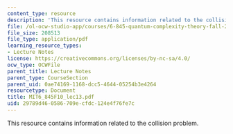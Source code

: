 ```yaml
---
content_type: resource
description: 'This resource contains information related to the collision problem. '
file: /ol-ocw-studio-app/courses/6-845-quantum-complexity-theory-fall-2010/29789d460586709ecfdc124e4f76fe7c_MIT6_845F10_lec13.pdf
file_size: 208513
file_type: application/pdf
learning_resource_types:
- Lecture Notes
license: https://creativecommons.org/licenses/by-nc-sa/4.0/
ocw_type: OCWFile
parent_title: Lecture Notes
parent_type: CourseSection
parent_uid: 0ae74169-1168-dcc5-4644-05254b3e4264
resourcetype: Document
title: MIT6_845F10_lec13.pdf
uid: 29789d46-0586-709e-cfdc-124e4f76fe7c
---
```

This resource contains information related to the collision problem. 